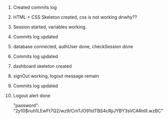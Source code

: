 1. Created commits log
2. HTML + CSS Skeleton created, css is not working dnwhy??
3. Session started, variables working.
4. Commits log updated
5. database connected, authUser done, checkSession done
6. Commits log updated
7. dashboard skeleton created
8. signOut working, logout message remain
9. Commits log updated
10. Logout alert done


    "password": "$2y$10$nuh1LEwFt7Q2/wz9/CmTJO91stTBS4cRjiJYBY3sVCARnllI.wzBC"